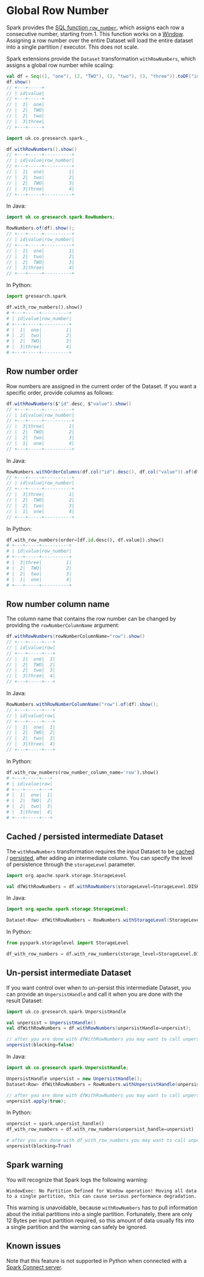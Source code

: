 # Global Row Number

Spark provides the [SQL function `row_number`](https://spark.apache.org/docs/latest/api/sql/index.html#row_number),
which assigns each row a consecutive number, starting from 1. This function works on a [Window](https://spark.apache.org/docs/latest/api/scala/org/apache/spark/sql/expressions/Window.html).
Assigning a row number over the entire Dataset will load the entire dataset into a single partition / executor.
This does not scale.

Spark extensions provide the `Dataset` transformation `withRowNumbers`, which assigns a global row number while scaling:

```scala
val df = Seq((1, "one"), (2, "TWO"), (2, "two"), (3, "three")).toDF("id", "value")
df.show()
// +---+-----+
// | id|value|
// +---+-----+
// |  1|  one|
// |  2|  TWO|
// |  2|  two|
// |  3|three|
// +---+-----+

import uk.co.gresearch.spark._

df.withRowNumbers().show()
// +---+-----+----------+
// | id|value|row_number|
// +---+-----+----------+
// |  1|  one|         1|
// |  2|  two|         2|
// |  2|  TWO|         3|
// |  3|three|         4|
// +---+-----+----------+
```

In Java:
```java
import uk.co.gresearch.spark.RowNumbers;

RowNumbers.of(df).show();
// +---+-----+----------+
// | id|value|row_number|
// +---+-----+----------+
// |  1|  one|         1|
// |  2|  two|         2|
// |  2|  TWO|         3|
// |  3|three|         4|
// +---+-----+----------+
```

In Python:
```python
import gresearch.spark

df.with_row_numbers().show()
# +---+-----+----------+
# | id|value|row_number|
# +---+-----+----------+
# |  1|  one|         1|
# |  2|  two|         2|
# |  2|  TWO|         3|
# |  3|three|         4|
# +---+-----+----------+
```

## Row number order
Row numbers are assigned in the current order of the Dataset. If you want a specific order, provide columns as follows:

```scala
df.withRowNumbers($"id".desc, $"value").show()
// +---+-----+----------+
// | id|value|row_number|
// +---+-----+----------+
// |  3|three|         1|
// |  2|  TWO|         2|
// |  2|  two|         3|
// |  1|  one|         4|
// +---+-----+----------+
```

In Java:
```java
RowNumbers.withOrderColumns(df.col("id").desc(), df.col("value")).of(df).show();
// +---+-----+----------+
// | id|value|row_number|
// +---+-----+----------+
// |  3|three|         1|
// |  2|  TWO|         2|
// |  2|  two|         3|
// |  1|  one|         4|
// +---+-----+----------+
```

In Python:
```python
df.with_row_numbers(order=[df.id.desc(), df.value]).show()
# +---+-----+----------+
# | id|value|row_number|
# +---+-----+----------+
# |  3|three|         1|
# |  2|  TWO|         2|
# |  2|  two|         3|
# |  1|  one|         4|
# +---+-----+----------+
```

## Row number column name

The column name that contains the row number can be changed by providing the `rowNumberColumnName` argument:

```scala
df.withRowNumbers(rowNumberColumnName="row").show()
// +---+-----+---+
// | id|value|row|
// +---+-----+---+
// |  1|  one|  1|
// |  2|  TWO|  2|
// |  2|  two|  3|
// |  3|three|  4|
// +---+-----+---+
```

In Java:
```java
RowNumbers.withRowNumberColumnName("row").of(df).show();
// +---+-----+---+
// | id|value|row|
// +---+-----+---+
// |  1|  one|  1|
// |  2|  TWO|  2|
// |  2|  two|  3|
// |  3|three|  4|
// +---+-----+---+
```

In Python:
```python
df.with_row_numbers(row_number_column_name='row').show()
# +---+-----+---+
# | id|value|row|
# +---+-----+---+
# |  1|  one|  1|
# |  2|  TWO|  2|
# |  2|  two|  3|
# |  3|three|  4|
# +---+-----+---+
```

## Cached / persisted intermediate Dataset

The `withRowNumbers` transformation requires the input Dataset to be
[cached](https://spark.apache.org/docs/latest/api/scala/org/apache/spark/sql/Dataset.html#cache():Dataset.this.type) /
[persisted](https://spark.apache.org/docs/latest/api/scala/org/apache/spark/sql/Dataset.html#persist(newLevel:org.apache.spark.storage.StorageLevel):Dataset.this.type),
after adding an intermediate column. You can specify the level of persistence through the `storageLevel` parameter.

```scala
import org.apache.spark.storage.StorageLevel

val dfWithRowNumbers = df.withRowNumbers(storageLevel=StorageLevel.DISK_ONLY)
```

In Java:
```java
import org.apache.spark.storage.StorageLevel;

Dataset<Row> dfWithRowNumbers = RowNumbers.withStorageLevel(StorageLevel.DISK_ONLY()).of(df);
```

In Python:
```python
from pyspark.storagelevel import StorageLevel

df_with_row_numbers = df.with_row_numbers(storage_level=StorageLevel.DISK_ONLY)
```

## Un-persist intermediate Dataset

If you want control over when to un-persist this intermediate Dataset, you can provide an `UnpersistHandle` and call it
when you are done with the result Dataset:

```scala
import uk.co.gresearch.spark.UnpersistHandle

val unpersist = UnpersistHandle()
val dfWithRowNumbers = df.withRowNumbers(unpersistHandle=unpersist);

// after you are done with dfWithRowNumbers you may want to call unpersist()
unpersist(blocking=false)
```

In Java:
```java
import uk.co.gresearch.spark.UnpersistHandle;

UnpersistHandle unpersist = new UnpersistHandle();
Dataset<Row> dfWithRowNumbers = RowNumbers.withUnpersistHandle(unpersist).of(df);

// after you are done with dfWithRowNumbers you may want to call unpersist()
unpersist.apply(true);
```

In Python:
```python
unpersist = spark.unpersist_handle()
df_with_row_numbers = df.with_row_numbers(unpersist_handle=unpersist)

# after you are done with df_with_row_numbers you may want to call unpersist()
unpersist(blocking=True)
```

## Spark warning

You will recognize that Spark logs the following warning:

```
WindowExec: No Partition Defined for Window operation! Moving all data to a single partition, this can cause serious performance degradation.
```
This warning is unavoidable, because `withRowNumbers` has to pull information about the initial partitions into a single partition.
Fortunately, there are only 12 Bytes per input partition required, so this amount of data usually fits into a single partition and the warning can safely be ignored.

## Known issues

Note that this feature is not supported in Python when connected with a [Spark Connect server](README.md#spark-connect-server).
